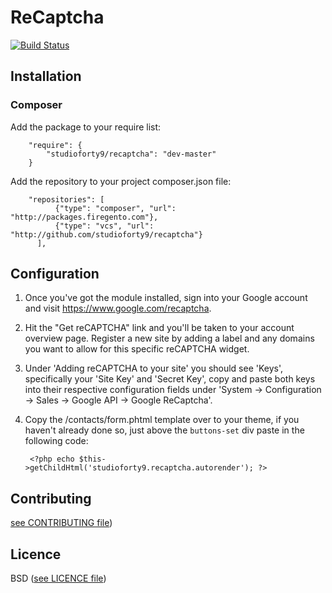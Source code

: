# ReCaptcha

[![Build Status](https://travis-ci.org/StudioForty9/Recaptcha.svg?branch=master)](https://travis-ci.org/StudioForty9/Recaptcha)

## Installation

### Composer

Add the package to your require list:

        "require": {
            "studioforty9/recaptcha": "dev-master"
        }

Add the repository to your project composer.json file:

        "repositories": [
              {"type": "composer", "url": "http://packages.firegento.com"},
              {"type": "vcs", "url": "http://github.com/studioforty9/recaptcha"}
          ],

## Configuration

1. Once you've got the module installed, sign into your Google account and visit https://www.google.com/recaptcha.
2. Hit the "Get reCAPTCHA" link and you'll be taken to your account overview page. Register a new site by adding a label and any domains you want to allow for this specific reCAPTCHA widget.
3. Under 'Adding reCAPTCHA to your site' you should see 'Keys', specifically your 'Site Key' and 'Secret Key', copy and paste both keys into their respective configuration fields under 'System -> Configuration -> Sales -> Google API -> Google ReCaptcha'.
4. Copy the /contacts/form.phtml template over to your theme, if you haven't already done so, just above the `buttons-set` div paste in the following code:

        <?php echo $this->getChildHtml('studioforty9.recaptcha.autorender'); ?>

## Contributing

[see CONTRIBUTING file](https://github.com/studioforty9/recaptcha/blob/master/CONTRIBUTING.md))

## Licence

BSD ([see LICENCE file](https://github.com/studioforty9/recaptcha/blob/master/LICENCE))